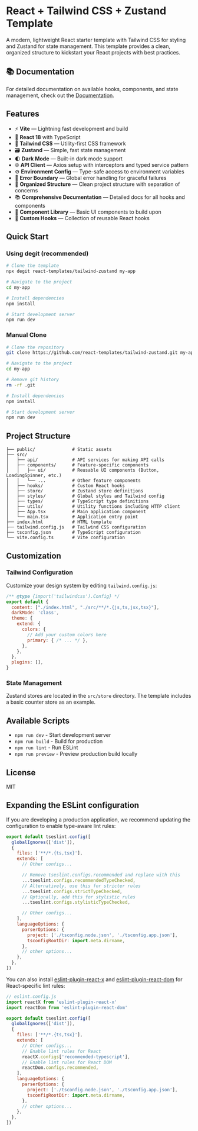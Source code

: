 # React + Tailwind CSS + Zustand Template

A modern, lightweight React starter template with Tailwind CSS for styling and Zustand for state management. This template provides a clean, organized structure to kickstart your React projects with best practices.

## 📚 Documentation

For detailed documentation on available hooks, components, and state management, check out the [Documentation](/docs/README.md).

## Features

- ⚡️ **Vite** — Lightning fast development and build
- 🔄 **React 18** with TypeScript
- 🎨 **Tailwind CSS** — Utility-first CSS framework
- 🗃️ **Zustand** — Simple, fast state management
- 🌓 **Dark Mode** — Built-in dark mode support
- 🌐 **API Client** — Axios setup with interceptors and typed service pattern
- ⚙️ **Environment Config** — Type-safe access to environment variables
- 🔧 **Error Boundary** — Global error handling for graceful failures
- 📁 **Organized Structure** — Clean project structure with separation of concerns
- 📚 **Comprehensive Documentation** — Detailed docs for all hooks and components
- 🧩 **Component Library** — Basic UI components to build upon
- 🔌 **Custom Hooks** — Collection of reusable React hooks

## Quick Start

### Using degit (recommended)

```bash
# Clone the template
npx degit react-templates/tailwind-zustand my-app

# Navigate to the project
cd my-app

# Install dependencies
npm install

# Start development server
npm run dev
```

### Manual Clone

```bash
# Clone the repository
git clone https://github.com/react-templates/tailwind-zustand.git my-app

# Navigate to the project
cd my-app

# Remove git history
rm -rf .git

# Install dependencies
npm install

# Start development server
npm run dev
```

## Project Structure

```
├── public/              # Static assets
├── src/
│   ├── api/             # API services for making API calls
│   ├── components/      # Feature-specific components
│   │   ├── ui/          # Reusable UI components (Button, LoadingSpinner, etc.)
│   │   └── ...          # Other feature components
│   ├── hooks/           # Custom React hooks
│   ├── store/           # Zustand store definitions
│   ├── styles/          # Global styles and Tailwind config
│   ├── types/           # TypeScript type definitions
│   ├── utils/           # Utility functions including HTTP client
│   ├── App.tsx          # Main application component
│   └── main.tsx         # Application entry point
├── index.html           # HTML template
├── tailwind.config.js   # Tailwind CSS configuration
├── tsconfig.json        # TypeScript configuration
└── vite.config.ts       # Vite configuration
```

## Customization

### Tailwind Configuration

Customize your design system by editing `tailwind.config.js`:

```js
/** @type {import('tailwindcss').Config} */
export default {
  content: ["./index.html", "./src/**/*.{js,ts,jsx,tsx}"],
  darkMode: 'class',
  theme: {
    extend: {
      colors: {
        // Add your custom colors here
        primary: { /* ... */ },
      },
    },
  },
  plugins: [],
}
```

### State Management

Zustand stores are located in the `src/store` directory. The template includes a basic counter store as an example.

## Available Scripts

- `npm run dev` - Start development server
- `npm run build` - Build for production
- `npm run lint` - Run ESLint
- `npm run preview` - Preview production build locally

## License

MIT

## Expanding the ESLint configuration

If you are developing a production application, we recommend updating the configuration to enable type-aware lint rules:

```js
export default tseslint.config([
  globalIgnores(['dist']),
  {
    files: ['**/*.{ts,tsx}'],
    extends: [
      // Other configs...

      // Remove tseslint.configs.recommended and replace with this
      ...tseslint.configs.recommendedTypeChecked,
      // Alternatively, use this for stricter rules
      ...tseslint.configs.strictTypeChecked,
      // Optionally, add this for stylistic rules
      ...tseslint.configs.stylisticTypeChecked,

      // Other configs...
    ],
    languageOptions: {
      parserOptions: {
        project: ['./tsconfig.node.json', './tsconfig.app.json'],
        tsconfigRootDir: import.meta.dirname,
      },
      // other options...
    },
  },
])
```

You can also install [eslint-plugin-react-x](https://github.com/Rel1cx/eslint-react/tree/main/packages/plugins/eslint-plugin-react-x) and [eslint-plugin-react-dom](https://github.com/Rel1cx/eslint-react/tree/main/packages/plugins/eslint-plugin-react-dom) for React-specific lint rules:

```js
// eslint.config.js
import reactX from 'eslint-plugin-react-x'
import reactDom from 'eslint-plugin-react-dom'

export default tseslint.config([
  globalIgnores(['dist']),
  {
    files: ['**/*.{ts,tsx}'],
    extends: [
      // Other configs...
      // Enable lint rules for React
      reactX.configs['recommended-typescript'],
      // Enable lint rules for React DOM
      reactDom.configs.recommended,
    ],
    languageOptions: {
      parserOptions: {
        project: ['./tsconfig.node.json', './tsconfig.app.json'],
        tsconfigRootDir: import.meta.dirname,
      },
      // other options...
    },
  },
])
```
